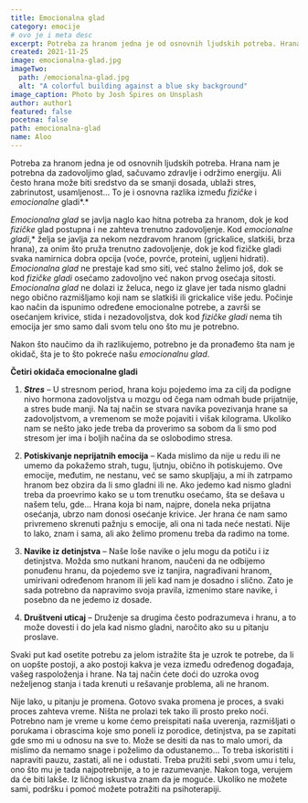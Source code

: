 ```yaml
---
title: Emocionalna glad
category: emocije
# ovo je i meta desc
excerpt: Potreba za hranom jedna je od osnovnih ljudskih potreba. Hrana nam je potrebna da zadovoljimo glad, sačuvamo zdravlje i održimo energiju.
created: 2021-11-25
image: emocionalna-glad.jpg
imageTwo:
  path: /emocionalna-glad.jpg
  alt: "A colorful building against a blue sky background"
image_caption: Photo by Josh Spires on Unsplash
author: author1
featured: false
pocetna: false
path: emocionalna-glad
name: Aloo
---
```



Potreba za hranom jedna je od osnovnih ljudskih potreba. Hrana nam je potrebna da zadovoljimo glad, sačuvamo zdravlje i održimo energiju. Ali često hrana može biti sredstvo da se smanji dosada, ublaži stres, zabrinutost, usamljenost... To je i osnovna razlika između *fizičke* i *emocionalne* gladi*.*

*Emocionalna glad* se javlja naglo kao hitna potreba za hranom, dok je kod *fizičke* glad postupna i ne zahteva trenutno zadovoljenje. Kod *emocionalne gladi*,*  želja se javlja za nekom nezdravom hranom (grickalice, slatkiši, brza hrana), za onim što pruža trenutno zadovoljenje, dok je kod fizičke gladi svaka namirnica dobra opcija (voće, povrće, proteini, ugljeni hidrati). *Emocionalna glad* ne prestaje kad smo siti, već stalno želimo još, dok  se kod *fizičke gladi* osećamo zadovoljno već nakon prvog osećaja sitosti. *Emocionalna glad* ne dolazi iz želuca, nego iz glave jer tada nismo gladni nego obično  razmišljamo koji nam se slatkiši ili grickalice više jedu.  Počinje kao način da ispunimo određene emocionalne potrebe, a završi se osećanjem krivice, stida i nezadovoljstva,  dok kod *fizičke gladi* nema tih emocija jer smo samo dali svom telu ono što mu je potrebno.      

Nakon što naučimo da ih razlikujemo, potrebno je da pronađemo šta nam je okidač, šta je to što pokreće našu *emocionalnu glad*.                

**Četiri okidača emocionalne gladi**

1. ***Stres*** – U stresnom period, hrana koju pojedemo ima za cilj da podigne nivo hormona zadovoljstva u mozgu od čega nam odmah bude prijatnije, a stres bude manji. Na taj način se stvara navika povezivanja hrane sa zadovoljstvom, a vremenom se može pojaviti i višak kilograma. Ukoliko nam se nešto jako jede treba da proverimo sa sobom da li smo pod stresom jer ima i boljih načina da se oslobodimo stresa. 

2. **Potiskivanje neprijatnih emocija** – Kada mislimo da nije u redu ili ne umemo da pokažemo strah, tugu, ljutnju, obično ih potiskujemo. Ove emocije, međutim, ne nestanu, već se samo  skupljaju, a mi ih zatrpamo hranom bez obzira da li smo gladni ili ne. Ako jedemo kad nismo gladni treba da proevrimo kako se u tom trenutku osećamo, šta se dešava u našem telu, gde…  Hrana koja bi nam, najpre, donela neka prijatna osećanja, ubrzo nam donosi osećanje krivice. Jer hrana će nam samo privremeno skrenuti pažnju s emocije, ali ona ni tada neće nestati. Nije to lako, znam  i sama, ali ako želimo promenu treba da radimo na tome.                                                                                                                    

3. **Navike iz detinjstva** –   Naše loše navike o jelu mogu da potiču i  iz detinjstva. Možda smo nutkani hranom, naučeni da ne odbijemo ponuđenu hranu, da pojedemo sve iz tanjira, nagrađivani hranom, umirivani određenom hranom ili jeli kad nam je dosadno i slično. Zato je sada potrebno da napravimo svoja pravila, izmenimo stare navike, i posebno da ne jedemo iz dosade.                                                                                                                                

4. **Društveni uticaj** – Druženje sa drugima često podrazumeva i hranu, a to može dovesti i do jela kad nismo gladni, naročito ako su u pitanju proslave.

Svaki put kad osetite potrebu za jelom istražite šta je uzrok te potrebe, da li on uopšte postoji, a ako postoji kakva je veza između određenog događaja, vašeg raspoloženja i hrane. Na taj način ćete doći do uzroka ovog neželjenog stanja i tada krenuti u rešavanje problema, ali ne hranom.

Nije lako, u pitanju je promena. Gotovo svaka promena je proces, a  svaki proces zahteva vreme. Ništa ne prolazi tek tako ili prosto preko noći.  Potrebno nam je vreme u kome ćemo preispitati naša uverenja, razmišljati o porukama i obrascima koje smo poneli iz porodice, detinjstva, pa se zapitati gde smo mi u odnosu na sve to. Može se desiti da nas to malo umori, da mislimo da nemamo snage i  poželimo da odustanemo... To  treba iskoristiti i napraviti pauzu, zastati, ali ne i odustati. Treba pružiti sebi ,svom umu i  telu, ono što mu je tada najpotrebnije, a to je razumevanje. Nakon toga, verujem da će biti lakše.  Iz ličnog iskustva znam da je  moguće. Ukoliko ne možete sami, podršku i pomoć možete potražiti  na psihoterapiji.                                                                                                                                                                                                                                                                                                          

